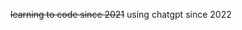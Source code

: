 ~~learning to code since 2021~~ using chatgpt since 2022

<!---
danielpinho994/danielpinho994 is a ✨ special ✨ repository because its `README.md` (this file) appears on your GitHub profile.
You can click the Preview link to take a look at your changes.
--->
